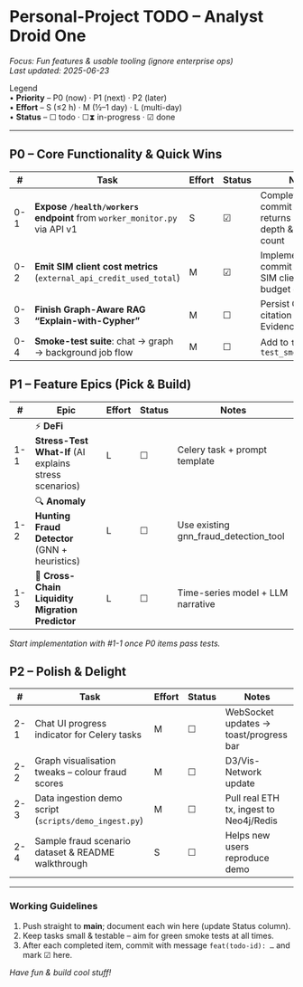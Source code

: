 # Personal-Project TODO – Analyst Droid One  
_Focus: Fun features & usable tooling (ignore enterprise ops)_  
_Last updated: 2025-06-23_

Legend  
• **Priority** – P0 (now) · P1 (next) · P2 (later)  
• **Effort** – S (≤2 h) · M (½–1 day) · L (multi-day)  
• **Status** – ☐ todo · ☐⧗ in-progress · ☑ done  

---

## P0 – Core Functionality & Quick Wins
| # | Task | Effort | Status | Notes |
|---|------|--------|--------|-------|
| 0-1 | **Expose `/health/workers` endpoint** from `worker_monitor.py` via API v1 | S | ☑ | Completed in commit `154bc34` – returns queue depth & worker count |
| 0-2 | **Emit SIM client cost metrics** (`external_api_credit_used_total`) | M | ☑ | Implemented in commit `185e191` – SIM client + tests & budget guard |
| 0-3 | **Finish Graph-Aware RAG “Explain-with-Cypher”** | M | ☐ | Persist Cypher + citation in EvidenceBundle |
| 0-4 | **Smoke-test suite**: chat → graph → background job flow | M | ☐ | Add to `tests/` as `test_smoke_flow.py` |

## P1 – Feature Epics (Pick & Build)
| # | Epic | Effort | Status | Notes |
|---|------|--------|--------|-------|
| 1-1 | ⚡ **DeFi Stress-Test What-If** (AI explains stress scenarios) | L | ☐ | Celery task + prompt template |
| 1-2 | 🔍 **Anomaly Hunting Fraud Detector** (GNN + heuristics) | L | ☐ | Use existing gnn_fraud_detection_tool |
| 1-3 | 🌉 **Cross-Chain Liquidity Migration Predictor** | L | ☐ | Time-series model + LLM narrative |

_Start implementation with #1-1 once P0 items pass tests._

## P2 – Polish & Delight
| # | Task | Effort | Status | Notes |
|---|------|--------|--------|-------|
| 2-1 | Chat UI progress indicator for Celery tasks | M | ☐ | WebSocket updates → toast/progress bar |
| 2-2 | Graph visualisation tweaks – colour fraud scores | M | ☐ | D3/Vis-Network update |
| 2-3 | Data ingestion demo script (`scripts/demo_ingest.py`) | M | ☐ | Pull real ETH tx, ingest to Neo4j/Redis |
| 2-4 | Sample fraud scenario dataset & README walkthrough | S | ☐ | Helps new users reproduce demo |

---

### Working Guidelines
1. Push straight to **main**; document each win here (update Status column).  
2. Keep tasks small & testable – aim for green smoke tests at all times.  
3. After each completed item, commit with message `feat(todo-id): …` and mark ☑ here.  

_Have fun & build cool stuff!_
